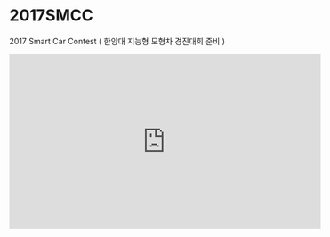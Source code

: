 # 2017SMCC
2017 Smart Car Contest ( 한양대 지능형 모형차 경진대회 준비 ) 

<div style="position: relative; height:0; padding-bottom: 56.25%;"><iframe width="560" height="315" src="https://www.youtube.com/embed/H2YAZbj100g" frameborder="0" allow="accelerometer; autoplay; encrypted-media; gyroscope; picture-in-picture" allowfullscreen></iframe></div>
